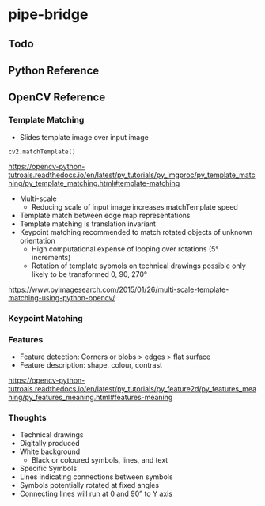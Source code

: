 # pipe-bridge

## Todo

## Python Reference



## OpenCV Reference

### Template Matching

+ Slides template image over input image

`cv2.matchTemplate() `

https://opencv-python-tutroals.readthedocs.io/en/latest/py_tutorials/py_imgproc/py_template_matching/py_template_matching.html#template-matching

+ Multi-scale
  + Reducing scale of input image increases matchTemplate speed
+ Template match between edge map representations
+ Template matching is translation invariant
+ Keypoint matching recommended to match rotated objects of unknown orientation
  + High computational expense of looping over rotations (5&deg; increments)
  + Rotation of template sybmols on technical drawings possible only likely to be transformed 0, 90, 270&deg;


https://www.pyimagesearch.com/2015/01/26/multi-scale-template-matching-using-python-opencv/

### Keypoint Matching


### Features

+ Feature detection: Corners or blobs > edges > flat surface
+ Feature description: shape, colour, contrast

https://opencv-python-tutroals.readthedocs.io/en/latest/py_tutorials/py_feature2d/py_features_meaning/py_features_meaning.html#features-meaning

### Thoughts

+ Technical drawings
+ Digitally produced
+ White background
  + Black or coloured symbols, lines, and text
+ Specific Symbols
+ Lines indicating connections between symbols
+ Symbols potentially rotated at fixed angles
+ Connecting lines will run at 0 and 90&deg; to Y axis  

